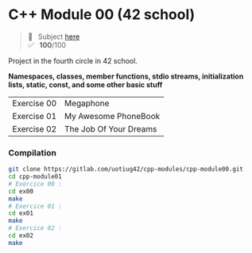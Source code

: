 # C++ Module 00 (42 school)
> 📑 &ensp;Subject [here](/subject/subject_cpp_module_00.pdf) <br />
✅ &ensp;**100**/100

Project in the fourth circle in 42 school.

**Namespaces, classes, member functions, stdio streams, initialization lists, static, const, and some other basic stuff**

<table>
<tr><td>Exercise 00</td><td>Megaphone</td></tr>
<tr><td>Exercise 01</td><td>My Awesome PhoneBook</td></tr>
<tr><td>Exercise 02</td><td> The Job Of Your Dreams</td></tr>
</table>

### Compilation
```bash
git clone https://gitlab.com/uotiug42/cpp-modules/cpp-module00.git
cd cpp-module01
# Exercice 00 :
cd ex00
make
# Exercice 01 :
cd ex01
make
# Exercice 02 :
cd ex02
make
```